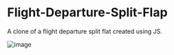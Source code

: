 # Flight-Departure-Split-Flap

A clone of a flight departure split flat created using JS.

![image](https://user-images.githubusercontent.com/64127471/186787618-f73bc899-fe18-4438-9d21-6423b16b6973.png)
